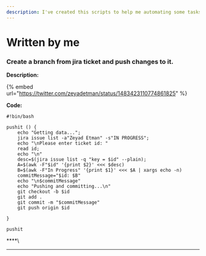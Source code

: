 ```yaml
---
description: I've created this scripts to help me automating some tasks
---
```


# Written by me

### Create a branch from jira ticket and push changes to it.

**Description:**&#x20;

{% embed url="https://twitter.com/zeyadetman/status/1483423110774861825" %}

**Code:**

```
#!bin/bash

pushit () {
    echo "Getting data...";
    jira issue list -a"Zeyad Etman" -s"IN PROGRESS";
    echo "\nPlease enter ticket id: "
    read id;
    echo "\n"
    desc=$(jira issue list -q "key = $id" --plain);
    A=$(awk -F"$id" '{print $2}' <<< $desc)
    B=$(awk -F"In Progress" '{print $1}' <<< $A | xargs echo -n)
    commitMessage="$id: $B"
    echo "\n$commitMessage"
    echo "Pushing and committing...\n"
    git checkout -b $id
    git add .
    git commit -m "$commitMessage"
    git push origin $id

}

pushit
```

****\
****
